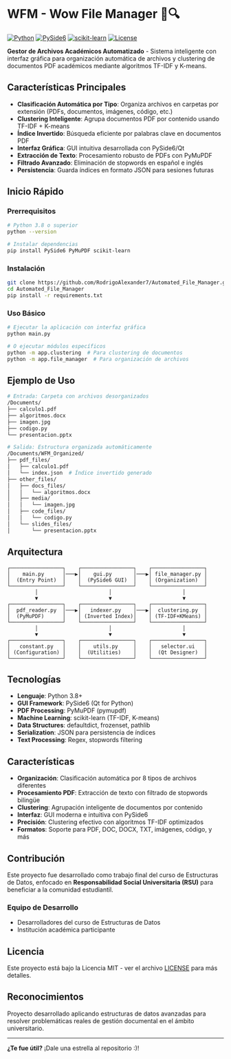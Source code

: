 # WFM - Wow File Manager 📁🔍

[![Python](https://img.shields.io/badge/Python-3.8+-blue.svg)](https://www.python.org/)
[![PySide6](https://img.shields.io/badge/GUI-PySide6-green.svg)](https://doc.qt.io/qtforpython/)
[![scikit-learn](https://img.shields.io/badge/ML-scikit--learn-orange.svg)](https://scikit-learn.org/)
[![License](https://img.shields.io/badge/License-MIT-yellow.svg)](LICENSE)

**Gestor de Archivos Académicos Automatizado** - Sistema inteligente con interfaz gráfica para organización automática de archivos y clustering de documentos PDF académicos mediante algoritmos TF-IDF y K-means.

## Características Principales

- **Clasificación Automática por Tipo**: Organiza archivos en carpetas por extensión (PDFs, documentos, imágenes, código, etc.)
- **Clustering Inteligente**: Agrupa documentos PDF por contenido usando TF-IDF + K-means
- **Índice Invertido**: Búsqueda eficiente por palabras clave en documentos PDF
- **Interfaz Gráfica**: GUI intuitiva desarrollada con PySide6/Qt
- **Extracción de Texto**: Procesamiento robusto de PDFs con PyMuPDF
- **Filtrado Avanzado**: Eliminación de stopwords en español e inglés
- **Persistencia**: Guarda índices en formato JSON para sesiones futuras

## Inicio Rápido

### Prerrequisitos
```bash
# Python 3.8 o superior
python --version

# Instalar dependencias
pip install PySide6 PyMuPDF scikit-learn
```

### Instalación
```bash
git clone https://github.com/RodrigoAlexander7/Automated_File_Manager.git
cd Automated_File_Manager
pip install -r requirements.txt
```

### Uso Básico
```bash
# Ejecutar la aplicación con interfaz gráfica
python main.py

# O ejecutar módulos específicos
python -m app.clustering  # Para clustering de documentos
python -m app.file_manager  # Para organización de archivos
```

## Ejemplo de Uso

```bash
# Entrada: Carpeta con archivos desorganizados
/Documents/
├── calculo1.pdf
├── algoritmos.docx
├── imagen.jpg
├── codigo.py
└── presentacion.pptx

# Salida: Estructura organizada automáticamente
/Documents/WFM_Organized/
├── pdf_files/
│   ├── calculo1.pdf
│   └── index.json  # Índice invertido generado
├── other_files/
│   ├── docs_files/
│   │   └── algoritmos.docx
│   ├── media/
│   │   └── imagen.jpg
│   ├── code_files/
│   │   └── codigo.py
│   └── slides_files/
│       └── presentacion.pptx
```

## Arquitectura

```
┌─────────────────┐    ┌─────────────────┐    ┌─────────────────┐
│    main.py      │───▶│    gui.py       │───▶│ file_manager.py │
│  (Entry Point)  │    │  (PySide6 GUI)  │    │ (Organization)  │
└─────────────────┘    └─────────────────┘    └─────────────────┘
         │                       │                       │
         ▼                       ▼                       ▼
┌─────────────────┐    ┌─────────────────┐    ┌─────────────────┐
│  pdf_reader.py  │───▶│   indexer.py    │───▶│  clustering.py  │
│  (PyMuPDF)      │    │ (Inverted Index)│    │ (TF-IDF+KMeans) │
└─────────────────┘    └─────────────────┘    └─────────────────┘
         │                       │                       │
         ▼                       ▼                       ▼
┌─────────────────┐    ┌─────────────────┐    ┌─────────────────┐
│   constant.py   │    │    utils.py     │    │   selector.ui   │
│ (Configuration) │    │  (Utilities)    │    │  (Qt Designer)  │
└─────────────────┘    └─────────────────┘    └─────────────────┘
```

## Tecnologías

- **Lenguaje**: Python 3.8+
- **GUI Framework**: PySide6 (Qt for Python)
- **PDF Processing**: PyMuPDF (pymupdf)
- **Machine Learning**: scikit-learn (TF-IDF, K-means)
- **Data Structures**: defaultdict, frozenset, pathlib
- **Serialization**: JSON para persistencia de índices
- **Text Processing**: Regex, stopwords filtering

## Características

- **Organización**: Clasificación automática por 8 tipos de archivos diferentes
- **Procesamiento PDF**: Extracción de texto con filtrado de stopwords bilingüe
- **Clustering**: Agrupación inteligente de documentos por contenido
- **Interfaz**: GUI moderna e intuitiva con PySide6
- **Precisión**: Clustering efectivo con algoritmos TF-IDF optimizados
- **Formatos**: Soporte para PDF, DOC, DOCX, TXT, imágenes, código, y más

## Contribución

Este proyecto fue desarrollado como trabajo final del curso de Estructuras de Datos, enfocado en **Responsabilidad Social Universitaria (RSU)** para beneficiar a la comunidad estudiantil.

### Equipo de Desarrollo
- Desarrolladores del curso de Estructuras de Datos
- Institución académica participante

## Licencia

Este proyecto está bajo la Licencia MIT - ver el archivo [LICENSE](LICENSE) para más detalles.

## Reconocimientos

Proyecto desarrollado aplicando estructuras de datos avanzadas para resolver problemáticas reales de gestión documental en el ámbito universitario.

---

**¿Te fue útil?**  ¡Dale una estrella al repositorio :)!